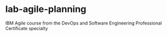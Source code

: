 # lab-agile-planning
IBM Agile course from the DevOps and Software Engineering Professional Certificate specialty
